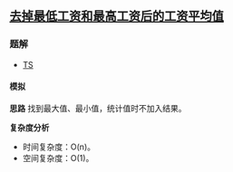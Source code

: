## [去掉最低工资和最高工资后的工资平均值](https://leetcode-cn.com/problems/average-salary-excluding-the-minimum-and-maximum-salary/)

### 题解
+ [TS](../../ts/1536/1491.ts)

#### 模拟
**思路**
找到最大值、最小值，统计值时不加入结果。

**复杂度分析**
+ 时间复杂度：O(n)。
+ 空间复杂度：O(1)。